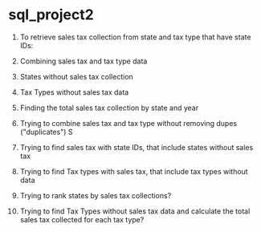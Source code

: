 # sql_project2

1. To retrieve sales tax collection from state and tax type that have state IDs:


2. Combining sales tax and tax type data


3. States without sales tax collection 

4. Tax Types without sales tax data


5. Finding the total sales tax collection by state and year


6. Trying to combine sales tax and tax type without removing dupes ("duplicates")
S

7. Trying to find sales tax with state IDs, that include states without sales tax 


8. Trying to find Tax types with sales tax, that include tax types without data


9. Trying to rank states by sales tax collections?


10. Trying to find Tax Types without sales tax data and calculate the total sales tax collected for each tax type?
